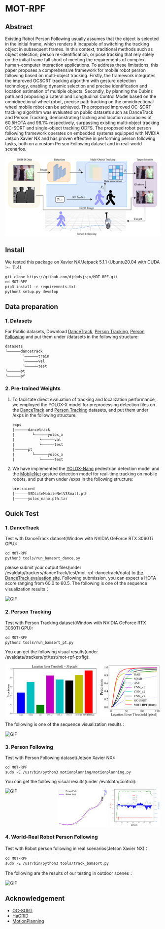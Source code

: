 # MOT-RPF
## Abstract
Existing Robot Person Following usually assumes that the object is selected in the initial frame, which renders it incapable of switching the tracking object in subsequent frames. In this context, traditional methods such as object selection, person re-identification, or pose tracking that rely solely on the initial frame fall short of meeting the requirements of complex human-computer interaction applications. To address these limitations, this paper proposes a comprehensive framework for mobile robot person following based on multi-object tracking. Firstly, the framework integrates the improved OCSORT tracking algorithm with gesture detection technology, enabling dynamic selection and precise identification and location estimation of multiple objects. Secondly, by planning the Dubins path and proposing a Lateral and Longitudinal Control Model based on the omnidirectional wheel robot, precise path tracking on the omnidirectional wheel mobile robot can be achieved. The proposed improved OC-SORT tracking algorithm was evaluated on public datasets such as DanceTrack and Person Tracking, demonstrating tracking and location accuracies of 60.5HOTA and 98.1% respectively, surpassing existing multi-object tracking OC-SORT and single-object tracking ODFS. The proposed robot person following framework operates on embedded systems equipped with NVIDIA Jetson Xavier NX and has proven effective in performing person following tasks, both on a custom Person Following dataset and in real-world scenarios.

![alt text](assets/mot-rpf.png)

## Install
We tested this package on Xavier NX/Jetpack 5.1.1 (Ubuntu20.04 with CUDA >= 11.4)
```shell
git clone https://github.com/djdodsjsjx/MOT-RPF.git
cd MOT-RPF
pip3 install -r requirements.txt
python3 setup.py develop
```

## Data preparation
### 1. Datasets
For Public datasets, Download [DanceTrack](https://github.com/DanceTrack/DanceTrack), [Person Tracking](http://jtl.lassonde.yorku.ca/2017/05/person-following-cnn/), [Person Following](https://drive.google.com/drive/folders/1K08U6ZURJcOgle5tU2PKHtlk4i2jlbAv?usp=sharing) and put them under <MOT-RPF>/datasets in the following structure:
```shell
datasets
└——————dancetrack        
        └——————train
        └——————val
        └——————test
└——————pt
└——————pf
```
### 2. Pre-trained Weights
1. To facilitate direct evaluation of tracking and localization performance, we employed the YOLOX-X model for preprocessing detection files on the [DanceTrack](https://drive.google.com/drive/folders/1K08U6ZURJcOgle5tU2PKHtlk4i2jlbAv?usp=sharing) and [Person Tracking](https://drive.google.com/drive/folders/1K08U6ZURJcOgle5tU2PKHtlk4i2jlbAv?usp=sharing) datasets, and put them under <MOT-RPF>/exps in the following structure:
    ```
    exps
    |——————dancetrack
    |        └——————yolox_x
    |           └——————val
    |           └——————test
    |——————pt
    |        └——————yolox_x
    |           └——————test
    ```
2. We have implemented the [YOLOX-Nano](https://drive.google.com/drive/folders/1K08U6ZURJcOgle5tU2PKHtlk4i2jlbAv?usp=sharing) pedestrian detection model and the [MobileNet](https://drive.google.com/drive/folders/1K08U6ZURJcOgle5tU2PKHtlk4i2jlbAv?usp=sharing) gesture detection model for real-time tracking on mobile robots, and put them under <MOT-RPF>/exps in the following structure:
    ```
    pretrained
    |——————SSDLiteMobileNetV3Small.pth
    |——————yolox_nano.pth.tar
    ```

## Quick Test
### 1. DanceTrack
Test with DanceTrack dataset(Window with NVIDIA GeForce RTX 3060Ti GPU):
```shell
cd MOT-RPF
python3 tools/run_bamsort_dance.py
```
please submit your output files(under <MOT-PRF>/evaldata/trackers/danceTrack/test/mot-rpf-dancetrack/data) to [the DanceTrack evaluation site](https://competitions.codalab.org/competitions/35786). Following submission, you can expect a HOTA score ranging from 60.0 to 60.5. The following is one of the sequence visualization results：
<div style="display: flex; justify-content: space-between;">
  <img src="assets/DanceTrack.gif" alt="GIF" style="width: 100%;">
</div>

### 2. Person Tracking
Test with Person Tracking dataset(Window with NVIDIA GeForce RTX 3060Ti GPU):
```shell
cd MOT-RPF
python3 tools/run_bamsort_pt.py
```
You can get the following visual results(under <MOT-PRF>/evaldata/trackers/pt/test/mot-rpf-pt/fig):
<div style="display: flex; justify-content: space-between;">
  <img src="assets/pt-pix50.png" alt="GIF" style="width: 59%;">
  <img src="assets/pt-pix.png" alt="Image 1" style="width: 39%;">
</div>

The following is one of the sequence visualization results：
<div style="display: flex; justify-content: space-between;">
  <img src="assets/pt.gif" alt="GIF" style="width: 100%;">
</div>

### 3. Person Following
Test with Person Following dataset(Jetson Xavier NX):
```shell
cd MOT-RPF
sudo -E /usr/bin/python3 motionplanning/motionplanning.py
```
You can get the following visual results(under <MOT-RPF>/evaldata/control):
<div style="display: flex; justify-content: space-between;">
  <img src="assets/pf.gif" alt="GIF" style="width: 33%;">
  <img src="assets/pf-path.png" alt="Image 1" style="width: 33%;">
  <img src="assets/pf-err.png" alt="Image 2" style="width: 33%;">
</div>

### 4. World-Real Robot Person Following
Test with Robot person following in real scenarios(Jetson Xavier NX)：
```shell
cd MOT-RPF
sudo -E /usr/bin/python3 tools/track_bamsort.py
```
The following are the results of our testing in outdoor scenes：
<div style="display: flex; justify-content: space-between;">
  <img src="assets/rwrpf.gif" alt="GIF" style="width: 100%;">
</div>


## Acknowledgement
- [OC-SORT](https://github.com/noahcao/OC_SORT)
- [HaGRID](https://github.com/hukenovs/hagrid)
- [MotionPlanning](https://github.com/zhm-real/MotionPlanning)

